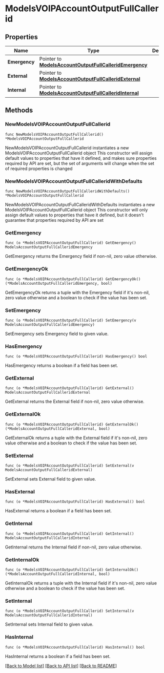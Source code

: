 # ModelsVOIPAccountOutputFullCallerid

## Properties

Name | Type | Description | Notes
------------ | ------------- | ------------- | -------------
**Emergency** | Pointer to [**ModelsAccountOutputFullCalleridEmergency**](ModelsAccountOutputFullCalleridEmergency.md) |  | [optional] 
**External** | Pointer to [**ModelsAccountOutputFullCalleridExternal**](ModelsAccountOutputFullCalleridExternal.md) |  | [optional] 
**Internal** | Pointer to [**ModelsAccountOutputFullCalleridInternal**](ModelsAccountOutputFullCalleridInternal.md) |  | [optional] 

## Methods

### NewModelsVOIPAccountOutputFullCallerid

`func NewModelsVOIPAccountOutputFullCallerid() *ModelsVOIPAccountOutputFullCallerid`

NewModelsVOIPAccountOutputFullCallerid instantiates a new ModelsVOIPAccountOutputFullCallerid object
This constructor will assign default values to properties that have it defined,
and makes sure properties required by API are set, but the set of arguments
will change when the set of required properties is changed

### NewModelsVOIPAccountOutputFullCalleridWithDefaults

`func NewModelsVOIPAccountOutputFullCalleridWithDefaults() *ModelsVOIPAccountOutputFullCallerid`

NewModelsVOIPAccountOutputFullCalleridWithDefaults instantiates a new ModelsVOIPAccountOutputFullCallerid object
This constructor will only assign default values to properties that have it defined,
but it doesn't guarantee that properties required by API are set

### GetEmergency

`func (o *ModelsVOIPAccountOutputFullCallerid) GetEmergency() ModelsAccountOutputFullCalleridEmergency`

GetEmergency returns the Emergency field if non-nil, zero value otherwise.

### GetEmergencyOk

`func (o *ModelsVOIPAccountOutputFullCallerid) GetEmergencyOk() (*ModelsAccountOutputFullCalleridEmergency, bool)`

GetEmergencyOk returns a tuple with the Emergency field if it's non-nil, zero value otherwise
and a boolean to check if the value has been set.

### SetEmergency

`func (o *ModelsVOIPAccountOutputFullCallerid) SetEmergency(v ModelsAccountOutputFullCalleridEmergency)`

SetEmergency sets Emergency field to given value.

### HasEmergency

`func (o *ModelsVOIPAccountOutputFullCallerid) HasEmergency() bool`

HasEmergency returns a boolean if a field has been set.

### GetExternal

`func (o *ModelsVOIPAccountOutputFullCallerid) GetExternal() ModelsAccountOutputFullCalleridExternal`

GetExternal returns the External field if non-nil, zero value otherwise.

### GetExternalOk

`func (o *ModelsVOIPAccountOutputFullCallerid) GetExternalOk() (*ModelsAccountOutputFullCalleridExternal, bool)`

GetExternalOk returns a tuple with the External field if it's non-nil, zero value otherwise
and a boolean to check if the value has been set.

### SetExternal

`func (o *ModelsVOIPAccountOutputFullCallerid) SetExternal(v ModelsAccountOutputFullCalleridExternal)`

SetExternal sets External field to given value.

### HasExternal

`func (o *ModelsVOIPAccountOutputFullCallerid) HasExternal() bool`

HasExternal returns a boolean if a field has been set.

### GetInternal

`func (o *ModelsVOIPAccountOutputFullCallerid) GetInternal() ModelsAccountOutputFullCalleridInternal`

GetInternal returns the Internal field if non-nil, zero value otherwise.

### GetInternalOk

`func (o *ModelsVOIPAccountOutputFullCallerid) GetInternalOk() (*ModelsAccountOutputFullCalleridInternal, bool)`

GetInternalOk returns a tuple with the Internal field if it's non-nil, zero value otherwise
and a boolean to check if the value has been set.

### SetInternal

`func (o *ModelsVOIPAccountOutputFullCallerid) SetInternal(v ModelsAccountOutputFullCalleridInternal)`

SetInternal sets Internal field to given value.

### HasInternal

`func (o *ModelsVOIPAccountOutputFullCallerid) HasInternal() bool`

HasInternal returns a boolean if a field has been set.


[[Back to Model list]](../README.md#documentation-for-models) [[Back to API list]](../README.md#documentation-for-api-endpoints) [[Back to README]](../README.md)


